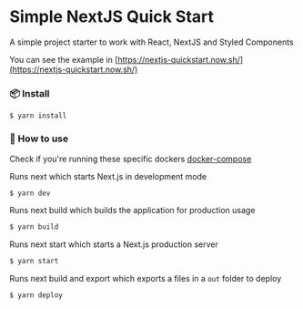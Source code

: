 # Simple NextJS Quick Start

A simple project starter to work with React, NextJS and Styled Components

You can see the example in [https://nextjs-quickstart.now.sh/](https://nextjs-quickstart.now.sh/)

### 📦 Install

```
$ yarn install
```

### 🔨 How to use

Check if you're running these specific dockers
[docker-compose](https://github.com/alisson-amaral-silva/api-react/blob/main/docker-compose.yaml)

Runs next which starts Next.js in development mode
```bash
$ yarn dev
```

Runs next build which builds the application for production usage

```bash
$ yarn build
```

Runs next start which starts a Next.js production server

```bash
$ yarn start
```

Runs next build and export which exports a files in a `out` folder to deploy

```bash
$ yarn deploy
```
